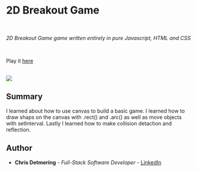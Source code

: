 # 2D Breakout Game

<br>

_2D Breakout Game game written entirely in pure Javascript, HTML and CSS_

<br>

Play it [here](https://chrisdetmering.github.io/GameDevCanvasWorkshop/)

<br>

<image src="screenshot.png">

## Summary

I learned about how to use canvas to build a basic game. I learned how to draw shaps on the canvas with .rect() and .arc() as well as move 
objects with setInterval. Lastly I learned how to make collision detaction and reflection. 
## Author

* **Chris Detmering** - *Full-Stack Software Developer* -  [LinkedIn](https://www.linkedin.com/in/chris-detmering-1b8b9851/)
